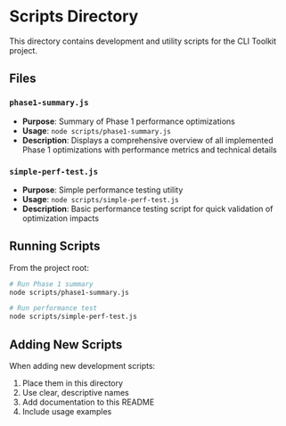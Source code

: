 # Scripts Directory

This directory contains development and utility scripts for the CLI Toolkit project.

## Files

### `phase1-summary.js`

- **Purpose**: Summary of Phase 1 performance optimizations
- **Usage**: `node scripts/phase1-summary.js`
- **Description**: Displays a comprehensive overview of all implemented Phase 1 optimizations with performance metrics and technical details

### `simple-perf-test.js`

- **Purpose**: Simple performance testing utility
- **Usage**: `node scripts/simple-perf-test.js`
- **Description**: Basic performance testing script for quick validation of optimization impacts

## Running Scripts

From the project root:

```bash
# Run Phase 1 summary
node scripts/phase1-summary.js

# Run performance test
node scripts/simple-perf-test.js
```

## Adding New Scripts

When adding new development scripts:

1. Place them in this directory
2. Use clear, descriptive names
3. Add documentation to this README
4. Include usage examples
